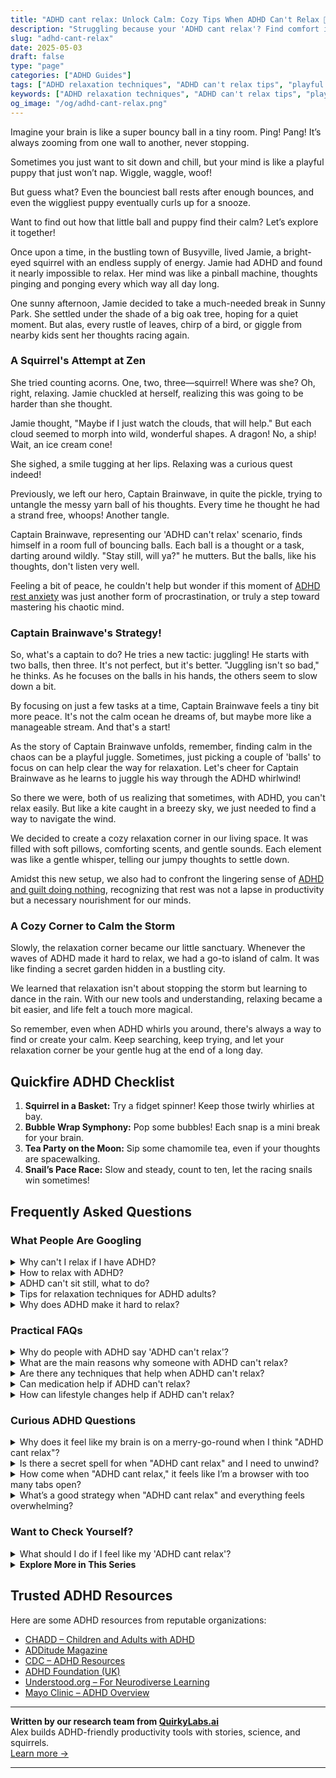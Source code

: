 ```yaml
---
title: "ADHD cant relax: Unlock Calm: Cozy Tips When ADHD Can't Relax 🌟"
description: "Struggling because your 'ADHD cant relax'? Find comfort in our blog as we explore playful, cozy ways to help soothe your bustling mind. You're not alone!"
slug: "adhd-cant-relax"
date: 2025-05-03
draft: false
type: "page"
categories: ["ADHD Guides"]
tags: ["ADHD relaxation techniques", "ADHD can't relax tips", "playful ADHD coping strategies", "ADHD mind relaxation", "relaxing with ADHD", "ADHD relaxation challenges", "ADHD-friendly relaxation methods"]
keywords: ["ADHD relaxation techniques", "ADHD can't relax tips", "playful ADHD coping strategies", "ADHD mind relaxation", "relaxing with ADHD", "ADHD relaxation challenges", "ADHD-friendly relaxation methods"]
og_image: "/og/adhd-cant-relax.png"
---
```


Imagine your brain is like a super bouncy ball in a tiny room. Ping! Pang! It’s always zooming from one wall to another, never stopping.

Sometimes you just want to sit down and chill, but your mind is like a playful puppy that just won’t nap. Wiggle, waggle, woof!

But guess what? Even the bounciest ball rests after enough bounces, and even the wiggliest puppy eventually curls up for a snooze.

Want to find out how that little ball and puppy find their calm? Let’s explore it together!

Once upon a time, in the bustling town of Busyville, lived Jamie, a bright-eyed squirrel with an endless supply of energy. Jamie had ADHD and found it nearly impossible to relax. Her mind was like a pinball machine, thoughts pinging and ponging every which way all day long.

One sunny afternoon, Jamie decided to take a much-needed break in Sunny Park. She settled under the shade of a big oak tree, hoping for a quiet moment. But alas, every rustle of leaves, chirp of a bird, or giggle from nearby kids sent her thoughts racing again.

### A Squirrel's Attempt at Zen

She tried counting acorns. One, two, three—squirrel! Where was she? Oh, right, relaxing. Jamie chuckled at herself, realizing this was going to be harder than she thought.

Jamie thought, "Maybe if I just watch the clouds, that will help." But each cloud seemed to morph into wild, wonderful shapes. A dragon! No, a ship! Wait, an ice cream cone!

She sighed, a smile tugging at her lips. Relaxing was a curious quest indeed!

Previously, we left our hero, Captain Brainwave, in quite the pickle, trying to untangle the messy yarn ball of his thoughts. Every time he thought he had a strand free, whoops! Another tangle.

Captain Brainwave, representing our 'ADHD can't relax' scenario, finds himself in a room full of bouncing balls. Each ball is a thought or a task, darting around wildly. "Stay still, will ya?" he mutters. But the balls, like his thoughts, don't listen very well.

Feeling a bit of peace, he couldn't help but wonder if this moment of [ADHD rest anxiety](/pages/adhd-rest-anxiety/) was just another form of procrastination, or truly a step toward mastering his chaotic mind.

### Captain Brainwave's Strategy!

So, what's a captain to do? He tries a new tactic: juggling! He starts with two balls, then three. It's not perfect, but it's better. "Juggling isn't so bad," he thinks. As he focuses on the balls in his hands, the others seem to slow down a bit.

By focusing on just a few tasks at a time, Captain Brainwave feels a tiny bit more peace. It's not the calm ocean he dreams of, but maybe more like a manageable stream. And that's a start!

As the story of Captain Brainwave unfolds, remember, finding calm in the chaos can be a playful juggle. Sometimes, just picking a couple of 'balls' to focus on can help clear the way for relaxation. Let's cheer for Captain Brainwave as he learns to juggle his way through the ADHD whirlwind!

So there we were, both of us realizing that sometimes, with ADHD, you can't relax easily. But like a kite caught in a breezy sky, we just needed to find a way to navigate the wind.

We decided to create a cozy relaxation corner in our living space. It was filled with soft pillows, comforting scents, and gentle sounds. Each element was like a gentle whisper, telling our jumpy thoughts to settle down.

Amidst this new setup, we also had to confront the lingering sense of [ADHD and guilt doing nothing](/pages/adhd-and-guilt-doing-nothing/), recognizing that rest was not a lapse in productivity but a necessary nourishment for our minds.

### A Cozy Corner to Calm the Storm

Slowly, the relaxation corner became our little sanctuary. Whenever the waves of ADHD made it hard to relax, we had a go-to island of calm. It was like finding a secret garden hidden in a bustling city.

We learned that relaxation isn't about stopping the storm but learning to dance in the rain. With our new tools and understanding, relaxing became a bit easier, and life felt a touch more magical.

So remember, even when ADHD whirls you around, there's always a way to find or create your calm. Keep searching, keep trying, and let your relaxation corner be your gentle hug at the end of a long day.

## Quickfire ADHD Checklist

1. **Squirrel in a Basket:** Try a fidget spinner! Keep those twirly whirlies at bay.
2. **Bubble Wrap Symphony:** Pop some bubbles! Each snap is a mini break for your brain.
3. **Tea Party on the Moon:** Sip some chamomile tea, even if your thoughts are spacewalking.
4. **Snail’s Pace Race:** Slow and steady, count to ten, let the racing snails win sometimes!

## Frequently Asked Questions



### What People Are Googling

<details><summary>Why can't I relax if I have ADHD?</summary><p>When you have ADHD, relaxing might seem like a puzzle where the pieces don't quite fit. Your brain is often buzzing with activity, jumping from one thought to another, which can make it tough to settle down and unwind. It's not that you don't want to relax; it's more about your brain's unique wiring that craves constant stimulation or activity. Remember, it's completely okay to find relaxation challenging, and discovering what uniquely soothes and calms you is all part of understanding your ADHD better.</p></details>
<details><summary>How to relax with ADHD?</summary><p>Relaxing with ADHD can sometimes feel like a bit of a puzzle, but with the right pieces, you can definitely create a cozy relaxation routine. Start by identifying activities that naturally calm your mind, such as listening to soothing music, engaging in light physical activity like yoga, or even meditating for a few minutes. It's also helpful to create a dedicated "chill" space in your home where clutter and distractions are minimized—this can be your go-to relax zone! Lastly, remember that it's perfectly okay if your relaxation looks a little different—what matters most is that it feels right and soothing for you.</p></details>
<details><summary>ADHD can't sit still, what to do?</summary><p>It's pretty common for folks with ADHD to feel like they're always on the move — you're definitely not alone in this! A helpful strategy might be to incorporate small, manageable bouts of physical activity into your day. This could be a quick walk, some stretching, or even fidget tools that allow you to move a bit without having to leave your seat. These little breaks can make a big difference in helping you feel more settled and focused throughout the day.</p></details>
<details><summary>Tips for relaxation techniques for ADHD adults?</summary><p>Absolutely, finding ways to relax is so important, especially when your mind feels like a browser with too many tabs open! A great start is trying mindful meditation; even just a few minutes can help calm the brain chatter. Another favorite is deep breathing exercises – they can be a quick reset for your nervous system. And don’t underestimate the power of a good, leisurely walk in nature; it’s wonderfully soothing and helps in grounding your thoughts. Remember, it’s all about finding what truly feels soothing for you.</p></details>
<details><summary>Why does ADHD make it hard to relax?</summary><p>It's really common for folks with ADHD to find relaxing a bit tricky, and it's all down to how the brain is wired. ADHD can make your brain more active, like a browser with too many tabs open, constantly switching from one thought to another. This can make it hard to slow down and find that quiet, peaceful gear. So, if you're struggling to unwind, know you're not alone, and it's just part of how your unique and vibrant brain operates.</p></details>



### Practical FAQs

<details><summary>Why do people with ADHD say 'ADHD can't relax'?</summary><p>When people with ADHD say they "can't relax," they're often speaking to the unique way their brain manages attention and activity. Even during downtime, the ADHD brain might still be buzzing with thoughts and ideas, making it hard to find true restfulness. It's like having a mental engine that's reluctant to shift into a lower gear! Understanding this can help in finding relaxation techniques that specifically work with the ADHD mind, creating a sense of calm tailored just for them.</p></details>
<details><summary>What are the main reasons why someone with ADHD can't relax?</summary><p>Absolutely, it can be really challenging for someone with ADHD to unwind and relax! One key reason is that their brains are often buzzing with a flurry of thoughts and ideas, making it tough to quiet down and find peace. Additionally, many with ADHD experience hyperactivity or restlessness, which can physically prevent settling into relaxation. It's also quite common for folks with ADHD to have difficulty regulating emotions, which means worries or anxieties might interrupt attempts to relax. Rest assured, though, there are strategies and tools that can help ease into relaxation, and exploring them can be a wonderfully supportive journey.</p></details>
<details><summary>Are there any techniques that help when ADHD can't relax?</summary><p>Absolutely, finding ways to unwind with ADHD can sometimes feel challenging, but there are some lovely techniques you can try! One favorite is the "pomodoro technique," where you focus on a task for a short period and then enjoy a brief, relaxing break. Additionally, mindfulness or gentle yoga exercises can be wonderfully soothing and help calm an overactive mind. Don't forget the power of a good, cozy routine too — perhaps some quiet reading, a warm bath, or listening to soothing music before bed to help signal to your brain that it's time to wind down.</p></details>
<details><summary>Can medication help if ADHD can't relax?</summary><p>Absolutely, medication can be a helpful tool for managing ADHD symptoms, including the feeling of being constantly on the go or finding it hard to relax. Medications, like stimulants and non-stimulants, work by balancing the brain chemicals, which might help reduce impulsivity and increase focus. It’s a bit like finding a cozy blanket that just fits you right—medication can make things feel a bit more manageable and comfortable. Of course, it’s always best to discuss this with your healthcare provider to find the perfect fit for your unique needs.</p></details>
<details><summary>How can lifestyle changes help if ADHD can't relax?</summary><p>Absolutely, making some lifestyle adjustments can indeed provide a soothing effect if your ADHD makes it hard to unwind. Consider incorporating a regular routine that includes time blocks for relaxation and activities you enjoy. Mindfulness practices, like meditation or yoga, can also be a gentle way to help calm the mind and manage the restlessness that often comes with ADHD. Remember, it’s about creating a cozy nook of time and space that allows you to gently steer your focus towards tranquility.</p></details>



### Curious ADHD Questions

<details><summary>Why does it feel like my brain is on a merry-go-round when I think "ADHD cant relax"?</summary><p>It's perfectly natural to feel that way, and you're definitely not alone in this experience. ADHD brains are often buzzing with activity and can have a hard time slowing down, which makes relaxation seem like a distant dream at times. This "merry-go-round" sensation is just your brain's way of processing a lot at once, and it can feel overwhelming. Remember, it's okay to acknowledge this feeling and gently guide your mind towards activities or practices that might offer some calm, like deep breathing or a soothing hobby. You're doing great just by recognizing what's happening and seeking out ways to ease your mind.</p></details>
<details><summary>Is there a secret spell for when "ADHD cant relax" and I need to unwind?</summary><p>I wish there were a magical spell for relaxation! However, there are some cozy, soothing techniques that can feel almost magical. Try creating a little relaxation ritual for yourself, like brewing a warm cup of herbal tea, dimming the lights, and listening to some calming music or nature sounds. Guided meditations or gentle stretching can also be incredibly soothing. These small acts can help cue your brain that it's time to unwind and relax, providing a gentle transition from the hustle and bustle of the day.</p></details>
<details><summary>How come when "ADHD cant relax," it feels like I’m a browser with too many tabs open?</summary><p>That's a great analogy you’ve used! When you have ADHD, your brain often juggles multiple thoughts and stimuli at the same time, much like a browser that's got too many tabs open. Each "tab" is pulling for your attention, making it hard to focus on just one thing, which can indeed make relaxing quite a challenge. It’s totally normal for folks with ADHD, and finding ways to close some of those mental tabs, through strategies like mindfulness or structured routines, can really help in easing that overwhelming feeling.</p></details>
<details><summary>What’s a good strategy when "ADHD cant relax" and everything feels overwhelming?</summary><p>When everything feels overwhelming, it's like your mind is trying to juggle while running a marathon. One gentle strategy is to create a cozy, distraction-free nook where you can take a breather. Try some grounding techniques, like deep breathing or listening to calming music, to help soothe your busy brain. Remember, it's perfectly okay to take these small breaks — think of them as pressing a little “reset” button on your day.</p></details>



### Want to Check Yourself?

<details><summary>What should I do if I feel like my 'ADHD cant relax'?</summary><p>It's completely understandable to feel that way; relaxation can sometimes be elusive when your mind is always on the go! A good starting point might be to explore relaxation techniques that specifically cater to ADHD, such as short guided meditations, gentle physical activities like yoga, or even engaging in a hobby that soothes your mind. Remember, what works for one person might not work for another, so it's okay to experiment with different methods until you find what truly helps you unwind. Most importantly, be kind to yourself throughout the process – finding your unique path to relaxation takes time, and that's perfectly okay.</p></details>

<script type="application/ld+json">
{
  "@context": "https://schema.org",
  "@type": "FAQPage",
  "mainEntity": [
    {
      "@type": "Question",
      "name": "Why can't I relax if I have ADHD?",
      "acceptedAnswer": {
        "@type": "Answer",
        "text": "When you have ADHD, relaxing might seem like a puzzle where the pieces don't quite fit. Your brain is often buzzing with activity, jumping from one thought to another, which can make it tough to settle down and unwind. It's not that you don't want to relax; it's more about your brain's unique wiring that craves constant stimulation or activity. Remember, it's completely okay to find relaxation challenging, and discovering what uniquely soothes and calms you is all part of understanding your ADHD better."
      }
    },
    {
      "@type": "Question",
      "name": "How to relax with ADHD?",
      "acceptedAnswer": {
        "@type": "Answer",
        "text": "Relaxing with ADHD can sometimes feel like a bit of a puzzle, but with the right pieces, you can definitely create a cozy relaxation routine. Start by identifying activities that naturally calm your mind, such as listening to soothing music, engaging in light physical activity like yoga, or even meditating for a few minutes. It's also helpful to create a dedicated \"chill\" space in your home where clutter and distractions are minimized\u2014this can be your go-to relax zone! Lastly, remember that it's perfectly okay if your relaxation looks a little different\u2014what matters most is that it feels right and soothing for you."
      }
    },
    {
      "@type": "Question",
      "name": "ADHD can't sit still, what to do?",
      "acceptedAnswer": {
        "@type": "Answer",
        "text": "It's pretty common for folks with ADHD to feel like they're always on the move \u2014 you're definitely not alone in this! A helpful strategy might be to incorporate small, manageable bouts of physical activity into your day. This could be a quick walk, some stretching, or even fidget tools that allow you to move a bit without having to leave your seat. These little breaks can make a big difference in helping you feel more settled and focused throughout the day."
      }
    },
    {
      "@type": "Question",
      "name": "Tips for relaxation techniques for ADHD adults?",
      "acceptedAnswer": {
        "@type": "Answer",
        "text": "Absolutely, finding ways to relax is so important, especially when your mind feels like a browser with too many tabs open! A great start is trying mindful meditation; even just a few minutes can help calm the brain chatter. Another favorite is deep breathing exercises \u2013 they can be a quick reset for your nervous system. And don\u2019t underestimate the power of a good, leisurely walk in nature; it\u2019s wonderfully soothing and helps in grounding your thoughts. Remember, it\u2019s all about finding what truly feels soothing for you."
      }
    },
    {
      "@type": "Question",
      "name": "Why does ADHD make it hard to relax?",
      "acceptedAnswer": {
        "@type": "Answer",
        "text": "It's really common for folks with ADHD to find relaxing a bit tricky, and it's all down to how the brain is wired. ADHD can make your brain more active, like a browser with too many tabs open, constantly switching from one thought to another. This can make it hard to slow down and find that quiet, peaceful gear. So, if you're struggling to unwind, know you're not alone, and it's just part of how your unique and vibrant brain operates."
      }
    }
  ]
}
</script>
<script type="application/ld+json">
{
  "@context": "https://schema.org",
  "@type": "Article",
  "author": {
    "@type": "Person",
    "name": "QuirkyLabs",
    "url": "https://quirkylabs.ai/about"
  },
  "headline": "ADHD cant relax: \"Unlock Calm: Cozy Tips When ADHD Can't Relax \ud83c\udf1f\"",
  "mainEntityOfPage": "https://blog.quirkylabs.ai/pages/adhd-cant-relax/",
  "datePublished": "2025-05-03"
}
</script>
<script type="application/ld+json">
{
  "@context": "https://schema.org",
  "@type": "BreadcrumbList",
  "itemListElement": [
    {
      "@type": "ListItem",
      "position": 1,
      "name": "Home",
      "item": "https://quirkylabs.ai/"
    },
    {
      "@type": "ListItem",
      "position": 2,
      "name": "Blog",
      "item": "https://blog.quirkylabs.ai/"
    },
    {
      "@type": "ListItem",
      "position": 3,
      "name": "ADHD cant relax: \"Unlock Calm: Cozy Tips When ADHD Can't Relax \ud83c\udf1f\"",
      "item": "https://blog.quirkylabs.ai/pages/adhd-cant-relax/"
    }
  ]
}
</script>

<details>
<summary><strong>Explore More in This Series</strong></summary>

- [Adhd Always Be Doing](/pages/adhd-always-be-doing/)
- [Adhd Can’T Just Chill](/pages/adhd-can’t-just-chill/)
- [Adhd Cant Enjoy Leisure](/pages/adhd-cant-enjoy-leisure/)
- [Adhd Rest Feels Like Failure](/pages/adhd-rest-feels-like-failure/)
- [Adhd Cant Slow Down](/pages/adhd-cant-slow-down/)
- [Adhd Rest Doesnt Recharge](/pages/adhd-rest-doesnt-recharge/)
- [Adhd And Guilt Doing Nothing](/pages/adhd-and-guilt-doing-nothing/)
- [Adhd Fear Of Stopping](/pages/adhd-fear-of-stopping/)
</details>



## Trusted ADHD Resources

Here are some ADHD resources from reputable organizations:

- [CHADD – Children and Adults with ADHD](https://chadd.org)
- [ADDitude Magazine](https://www.additudemag.com)
- [CDC – ADHD Resources](https://www.cdc.gov/ncbddd/adhd)
- [ADHD Foundation (UK)](https://www.adhdfoundation.org.uk)
- [Understood.org – For Neurodiverse Learning](https://www.understood.org)
- [Mayo Clinic – ADHD Overview](https://www.mayoclinic.org/diseases-conditions/adhd)


---

**Written by our research team from [QuirkyLabs.ai](https://quirkylabs.ai)**  
Alex builds ADHD-friendly productivity tools with stories, science, and squirrels.  
[Learn more →](https://quirkylabs.ai)

---